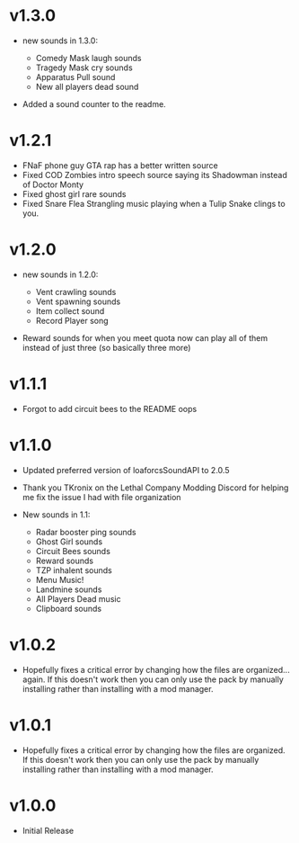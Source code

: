 # v1.3.0
- new sounds in 1.3.0:
  - Comedy Mask laugh sounds
  - Tragedy Mask cry sounds
  - Apparatus Pull sound
  - New all players dead sound

- Added a sound counter to the readme.

# v1.2.1

- FNaF phone guy GTA rap has a better written source
- Fixed COD Zombies intro speech source saying its Shadowman instead of Doctor Monty
- Fixed ghost girl rare sounds
- Fixed Snare Flea Strangling music playing when a Tulip Snake clings to you.

# v1.2.0
- new sounds in 1.2.0:
  - Vent crawling sounds
  - Vent spawning sounds
  - Item collect sound
  - Record Player song

- Reward sounds for when you meet quota now can play all of them instead of just three (so basically three more)

# v1.1.1
- Forgot to add circuit bees to the README oops

# v1.1.0
- Updated preferred version of loaforcsSoundAPI to 2.0.5
- Thank you TKronix on the Lethal Company Modding Discord for helping me fix the issue I had with file organization

- New sounds in 1.1:
  - Radar booster ping sounds
  - Ghost Girl sounds
  - Circuit Bees sounds
  - Reward sounds
  - TZP inhalent sounds
  - Menu Music!
  - Landmine sounds
  - All Players Dead music
  - Clipboard sounds

# v1.0.2
- Hopefully fixes a critical error by changing how the files are organized... again. If this doesn't work then you can only use the pack by manually installing rather than installing with a mod manager.

# v1.0.1
- Hopefully fixes a critical error by changing how the files are organized. If this doesn't work then you can only use the pack by manually installing rather than installing with a mod manager.

# v1.0.0
- Initial Release